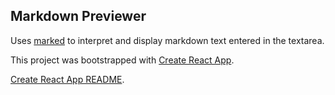 ## Markdown Previewer

Uses [marked](https://github.com/chjj/marked) to interpret and display markdown text entered in the textarea.

This project was bootstrapped with [Create React App](https://github.com/facebookincubator/create-react-app).

[Create React App README](https://github.com/facebookincubator/create-react-app/blob/master/packages/react-scripts/template/README.md).

